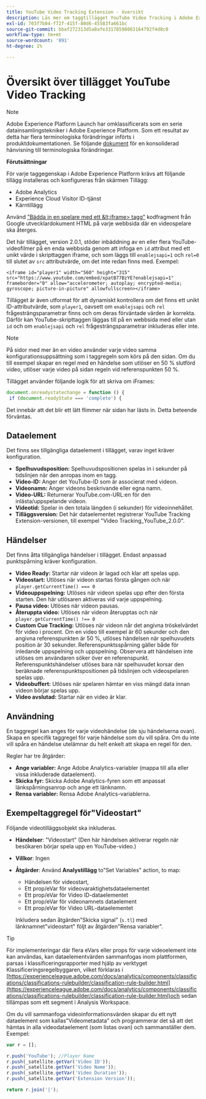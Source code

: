```yaml
---
title: YouTube Video Tracking Extension - översikt
description: Läs mer om taggtillägget YouTube Video Tracking i Adobe Experience Platform.
exl-id: 703f7b04-f72f-415f-80d6-45583fa661bc
source-git-commit: bbaf272313d5a8afe33178598063164792f4d8c0
workflow-type: tm+mt
source-wordcount: '891'
ht-degree: 1%

---
```


# Översikt över tillägget YouTube Video Tracking

>[!NOTE]
>
>Adobe Experience Platform Launch har omklassificerats som en serie datainsamlingstekniker i Adobe Experience Platform. Som ett resultat av detta har flera terminologiska förändringar införts i produktdokumentationen. Se följande [dokument](../../../term-updates.md) för en konsoliderad hänvisning till terminologiska förändringar.

**Förutsättningar**

För varje taggegenskap i Adobe Experience Platform krävs att följande tillägg installeras och konfigureras från skärmen Tillägg:

* Adobe Analytics
* Experience Cloud Visitor ID-tjänst
* Kärntillägg

Använd [&quot;Bädda in en spelare med ett \&lt;iframe> tagg&quot;](https://developers.google.com/youtube/player_parameters#Manual_IFrame_Embeds) kodfragment från Google utvecklardokument HTML på varje webbsida där en videospelare ska återges.

Det här tillägget, version 2.0.1, stöder inbäddning av en eller flera YouTube-videofilmer på en enda webbsida genom att infoga en `id` attribut med ett unikt värde i skripttaggen iframe, och som läggs till `enablejsapi=1` och `rel=0` till slutet av `src` attributvärde, om det inte redan finns med. Exempel:

`<iframe id="player1" width="560" height="315" src="https://www.youtube.com/embed/xpatB77BzYE?enablejsapi=1" frameborder="0" allow="accelerometer; autoplay; encrypted-media; gyroscope; picture-in-picture" allowfullscreen></iframe>`

Tillägget är även utformat för att dynamiskt kontrollera om det finns ett unikt ID-attributvärde, som `player1`, oavsett om `enablejsapi` och `rel` frågesträngsparametrar finns och om deras förväntade värden är korrekta. Därför kan YouTube-skripttaggen läggas till på en webbsida med eller utan `id` och om `enablejsapi` och `rel` frågesträngsparametrar inkluderas eller inte.

>[!NOTE]
>
>På sidor med mer än en video använder varje video samma konfigurationsuppsättning som i taggregeln som körs på den sidan. Om du till exempel skapar en regel med en händelse som utlöser en 50 % slutförd video, utlöser varje video på sidan regeln vid referenspunkten 50 %.

Tillägget använder följande logik för att skriva om iFrames:

```javascript
document.onreadystatechange = function () {
 if (document.readyState === 'complete') {
```

Det innebär att det blir ett lätt flimmer när sidan har lästs in. Detta beteende förväntas.

## Dataelement

Det finns sex tillgängliga dataelement i tillägget, varav inget kräver konfiguration.

* **Spelhuvudsposition:** Spelhuvudspositionen spelas in i sekunder på tidslinjen när den anropas inom en tagg.
* **Video-ID:** Anger det YouTube-ID som är associerat med videon.
* **Videonamn:** Anger videons beskrivande eller egna namn.
* **Video-URL:** Returnerar YouTube.com-URL:en för den inlästa/uppspelande videon.
* **Videotid:** Spelar in den totala längden (i sekunder) för videoinnehållet.
* **Tilläggsversion:** Det här dataelementet registrerar YouTube Tracking Extension-versionen, till exempel &quot;Video Tracking_YouTube_2.0.0&quot;.

## Händelser

Det finns åtta tillgängliga händelser i tillägget. Endast anpassad punktspårning kräver konfiguration.

* **Video Ready:** Startar när videon är lagad och klar att spelas upp.
* **Videostart:** Utlöses när videon startas första gången och när `player.getCurrentTime() === 0`
* **Videouppspelning:** Utlöses när videon spelas upp efter den första starten. Den här utlösaren aktiveras vid varje uppspelning.
* **Pausa video:** Utlöses när videon pausas.
* **Återuppta video:** Utlöses när videon återupptas och när `player.getCurrentTime() !== 0`
* **Custom Cue Tracking:** Utlöses när videon når det angivna tröskelvärdet för video i procent. Om en video till exempel är 60 sekunder och den angivna referenspunkten är 50 %, utlöses händelsen när spelhuvudets position är 30 sekunder. Referenspunktsspårning gäller både för inledande uppspelning och uppspelning. Observera att händelsen inte utlöses om användaren söker över en referenspunkt. Referenspunktshändelser utlöses bara när spelhuvudet korsar den beräknade referenspunktspositionen på tidslinjen och videospelaren spelas upp.
* **Videobuffert:** Utlöses när spelaren hämtar en viss mängd data innan videon börjar spelas upp.
* **Video avslutad:** Startar när en video är klar.

## Användning

En taggregel kan anges för varje videohändelse (de sju händelserna ovan). Skapa en specifik taggregel för varje händelse som du vill spåra. Om du inte vill spåra en händelse utelämnar du helt enkelt att skapa en regel för den.

Regler har tre åtgärder:

* **Ange variabler:** Ange Adobe Analytics-variabler (mappa till alla eller vissa inkluderade dataelement).
* **Skicka fyr:** Skicka Adobe Analytics-fyren som ett anpassat länkspårningsanrop och ange ett länknamn.
* **Rensa variabler:** Rensa Adobe Analytics-variablerna.

## Exempeltaggregel för&quot;Videostart&quot;

Följande videotilläggsobjekt ska inkluderas.

* **Händelser**: &quot;Videostart&quot; (Den här händelsen aktiverar regeln när besökaren börjar spela upp en YouTube-video.)

* **Villkor**: Ingen

* **Åtgärder**: Använd **Analystillägg** to&quot;Set Variables&quot; action, to map:

   * Händelsen för videostart,
   * Ett prop/eVar för videovaraktighetsdataelementet
   * Ett prop/eVar för Video ID-dataelementet
   * Ett prop/eVar för videonamnets dataelement
   * Ett prop/eVar för Video URL-dataelementet

   Inkludera sedan åtgärden&quot;Skicka signal&quot; (`s.tl`) med länknamnet&quot;videostart&quot; följt av åtgärden&quot;Rensa variabler&quot;.

>[!TIP]
> 
>För implementeringar där flera eVars eller props för varje videoelement inte kan användas, kan dataelementvärden sammanfogas inom plattformen, parsas i klassificeringsrapporter med hjälp av verktyget Klassificeringsregelbyggaren, vilket förklaras i [https://experienceleague.adobe.com/docs/analytics/components/classifications/classifications-rulebuilder/classification-rule-builder.html](https://experienceleague.adobe.com/docs/analytics/components/classifications/classifications-rulebuilder/classification-rule-builder.html)och sedan tillämpas som ett segment i Analysis Workspace.

Om du vill sammanfoga videoinformationsvärden skapar du ett nytt dataelement som kallas&quot;Videometadata&quot; och programmerar det så att det hämtas in alla videodataelement (som listas ovan) och sammanställer dem. Exempel:

```javascript
var r = [];

r.push('YouTube'); //Player Name
r.push(_satellite.getVar('Video ID'));
r.push(_satellite.getVar('Video Name'));
r.push(_satellite.getVar('Video Duration'));
r.push(_satellite.getVar('Extension Version'));

return r.join('|');
```
